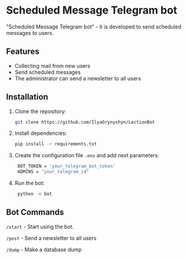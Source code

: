 # Scheduled Message Telegram bot 

"Scheduled Message Telegram bot" - it is developed to send scheduled messages to users.

## Features

- Collecting mail from new users
- Send scheduled messages 
- The administrator can send a newsletter to all users

## Installation

1. Clone the repository:

   ```bash
   git clone https://github.com/IlyaGrynyshyn/LectionBot

2. Install dependencies:
    ```bash
    pip install -r requirements.txt

3. Create the configuration file `.env` and add next parameters:
   ```bash
    BOT_TOKEN = 'your_telegram_bot_token'
    ADMINS = "your_telegram_id"

4. Run the bot:
    ```bash
     python -m bot

## Bot Commands
    
   `/start` - Start using the bot.

   `/post` - Send a newsletter to all users

   `/dump` - Make a database dump
